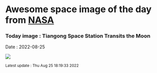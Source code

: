 
# Awesome space image of the day from [NASA](https://api.nasa.gov/)

### Today image : Tiangong Space Station Transits the Moon

Date : 2022-08-25


![](https://apod.nasa.gov/apod/image/2208/Tiangong_transiting_moon_Lucy_Hu_c1024.jpg)

<small>Latest update : Thu Aug 25 18:19:33 2022</small>


